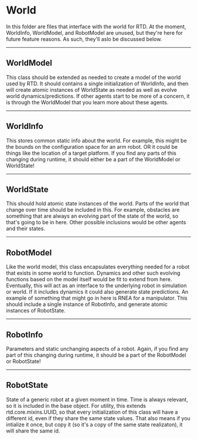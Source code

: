 # World

In this folder are files that interface with the world for RTD.
At the moment, WorldInfo, WorldModel, and RobotModel are unused, but they're here for future feature reasons.
As such, they'll aslo be discussed below.

---

## WorldModel

This class should be extended as needed to create a model of the world used by RTD.
It should contains a single initialization of WorldInfo, and then will create atomic instances of WorldState as needed as well as evolve world dynamics/predictions.
If other agents start to be more of a concern, it is through the WorldModel that you learn more about these agents.

---

## WorldInfo

This stores common static info about the world.
For example, this might be the bounds on the configuration space for an arm robot.
OR it could be things like the location of a target platform.
If you find any parts of this changing during runtime, it should either be a part of the WorldModel or WorldState!

---

## WorldState

This should hold atomic state instances of the world.
Parts of the world that change over time should be included in this.
For example, obstacles are something that are always an evolving part of the state of the world, so that's going to be in here.
Other possible inclusions would be other agents and their states.

---

## RobotModel

Like the world model, this class encapsulates everything needed for a robot that exists in some world to function.
Dynamics and other such evolving functions based on the model itself would be fit to extend from here.
Eventually, this will act as an interface to the underlying robot in simulation or world.
If it includes dynamics it could also generate state predictions.
An example of something that might go in here is RNEA for a manipulator.
This should include a single instance of RobotInfo, and generate atomic instances of RobotState.

---

## RobotInfo

Parameters and static unchanging aspects of a robot.
Again, if you find any part of this changing during runtime, it should be a part of the RobotModel or RobotState!

---

## RobotState

State of a generic robot at a given moment in time.
Time is always relevant, so it is included in the base object.
For utility, this extends rtd.core.mixins.UUID, so that every initialization of this class will have a different id, even if they share the same state values.
That also means if you intialize it once, but copy it (so it's a copy of the same state realizaton), it will share the same id.

